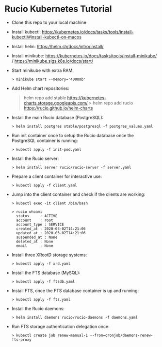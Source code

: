 # Rucio Kubernetes Tutorial

* Clone this repo to your local machine
* Install kubectl: https://kubernetes.io/docs/tasks/tools/install-kubectl/#install-kubectl-on-macos
* Install helm: https://helm.sh/docs/intro/install/
* Install minikube: https://kubernetes.io/docs/tasks/tools/install-minikube/ / https://minikube.sigs.k8s.io/docs/start/

* Start minikube with extra RAM:

      > minikube start --memory='4000mb'

* Add Helm chart repositories:

	> helm repo add stable https://kubernetes-charts.storage.googleapis.com/
      > helm repo add rucio https://rucio.github.io/helm-charts

* Install the main Rucio database (PostgreSQL):

      > helm install postgres stable/postgresql -f postgres_values.yaml

* Run init container once to setup the Rucio database once the PostgreSQL container is running:

      > kubectl apply -f init-pod.yaml

* Install the Rucio server:

      > helm install server rucio/rucio-server -f server.yaml

* Prepare a client container for interactive use:

      > kubectl apply -f client.yaml

* Jump into the client container and check if the clients are working:

      > kubectl exec -it client /bin/bash

      > rucio whoami
        status     : ACTIVE
        account    : root
        account_type : SERVICE
        created_at : 2020-03-02T14:21:06
        updated_at : 2020-03-02T14:21:06
        suspended_at : None
        deleted_at : None
        email      : None

* Install three XRootD storage systems:

      > kubectl apply -f xrd.yaml

* Install the FTS database (MySQL):

      > kubectl apply -f ftsdb.yaml

* Install FTS, once the FTS database container is up and running:

      > kubectl apply -f fts.yaml

* Install the Rucio daemons:

      > helm install daemons rucio/rucio-daemons -f daemons.yaml

* Run FTS storage authentication delegation once:

      > kubectl create job renew-manual-1 --from=cronjob/daemons-renew-fts-proxy

